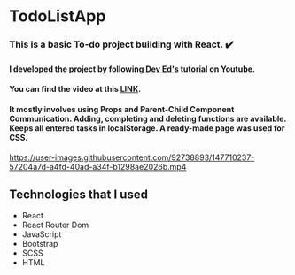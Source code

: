 # TodoListApp

### This is a basic To-do project building with React. ✔️
#### I developed the project by following [Dev Ed's](https://github.com/developedbyed) tutorial on Youtube. 
#### You can find the video at this [LINK](https://www.youtube.com/watch?v=pCA4qpQDZD8&t=4224s).
#### It mostly involves using Props and Parent-Child Component Communication. Adding, completing and deleting functions are available. Keeps all entered tasks in localStorage. A ready-made page was used for CSS.

https://user-images.githubusercontent.com/92738893/147710237-57204a7d-a4fd-40ad-a34f-b1298ae2026b.mp4

## Technologies that I used
- React
- React Router Dom
- JavaScript
- Bootstrap
- SCSS
- HTML



